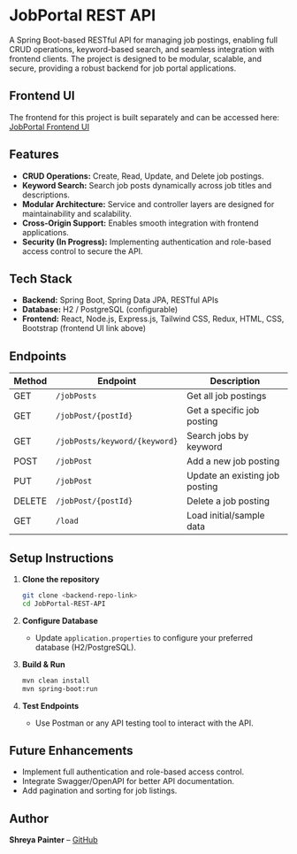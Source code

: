 
# JobPortal REST API

A Spring Boot-based RESTful API for managing job postings, enabling full CRUD operations, keyword-based search, and seamless integration with frontend clients. The project is designed to be modular, scalable, and secure, providing a robust backend for job portal applications.

## Frontend UI

The frontend for this project is built separately and can be accessed here: [JobPortal Frontend UI](https://github.com/Shreya-1305/JobPost-UI)

## Features

- **CRUD Operations:** Create, Read, Update, and Delete job postings.
- **Keyword Search:** Search job posts dynamically across job titles and descriptions.
- **Modular Architecture:** Service and controller layers are designed for maintainability and scalability.
- **Cross-Origin Support:** Enables smooth integration with frontend applications.
- **Security (In Progress):** Implementing authentication and role-based access control to secure the API.

## Tech Stack

- **Backend:** Spring Boot, Spring Data JPA, RESTful APIs
- **Database:** H2 / PostgreSQL (configurable)
- **Frontend:** React, Node.js, Express.js, Tailwind CSS, Redux, HTML, CSS, Bootstrap (frontend UI link above)

## Endpoints

| Method | Endpoint                  | Description                     |
|--------|---------------------------|---------------------------------|
| GET    | `/jobPosts`               | Get all job postings             |
| GET    | `/jobPost/{postId}`       | Get a specific job posting      |
| GET    | `/jobPosts/keyword/{keyword}` | Search jobs by keyword         |
| POST   | `/jobPost`                | Add a new job posting           |
| PUT    | `/jobPost`                | Update an existing job posting  |
| DELETE | `/jobPost/{postId}`       | Delete a job posting            |
| GET    | `/load`                   | Load initial/sample data        |

## Setup Instructions

1. **Clone the repository**  
   ```bash
   git clone <backend-repo-link>
   cd JobPortal-REST-API
   ```

2. **Configure Database**  
   - Update `application.properties` to configure your preferred database (H2/PostgreSQL).

3. **Build & Run**  
   ```bash
   mvn clean install
   mvn spring-boot:run
   ```

4. **Test Endpoints**  
   - Use Postman or any API testing tool to interact with the API.

## Future Enhancements

- Implement full authentication and role-based access control.
- Integrate Swagger/OpenAPI for better API documentation.
- Add pagination and sorting for job listings.

## Author

**Shreya Painter** – [GitHub](https://github.com/Shreya-1305)
